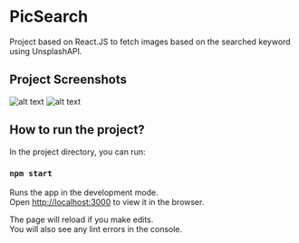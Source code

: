 # PicSearch
Project based on React.JS to fetch images based on the searched keyword using UnsplashAPI.

## Project Screenshots

![alt text](https://i.ibb.co/7SY2bps/Screenshot-from-2020-09-24-14-53-27.png)
![alt text](https://i.ibb.co/vVVgq6V/Screenshot-from-2020-09-24-14-53-14.png)


## How to run the project?

In the project directory, you can run:

### `npm start`

Runs the app in the development mode.<br />
Open [http://localhost:3000](http://localhost:3000) to view it in the browser.

The page will reload if you make edits.<br />
You will also see any lint errors in the console.

